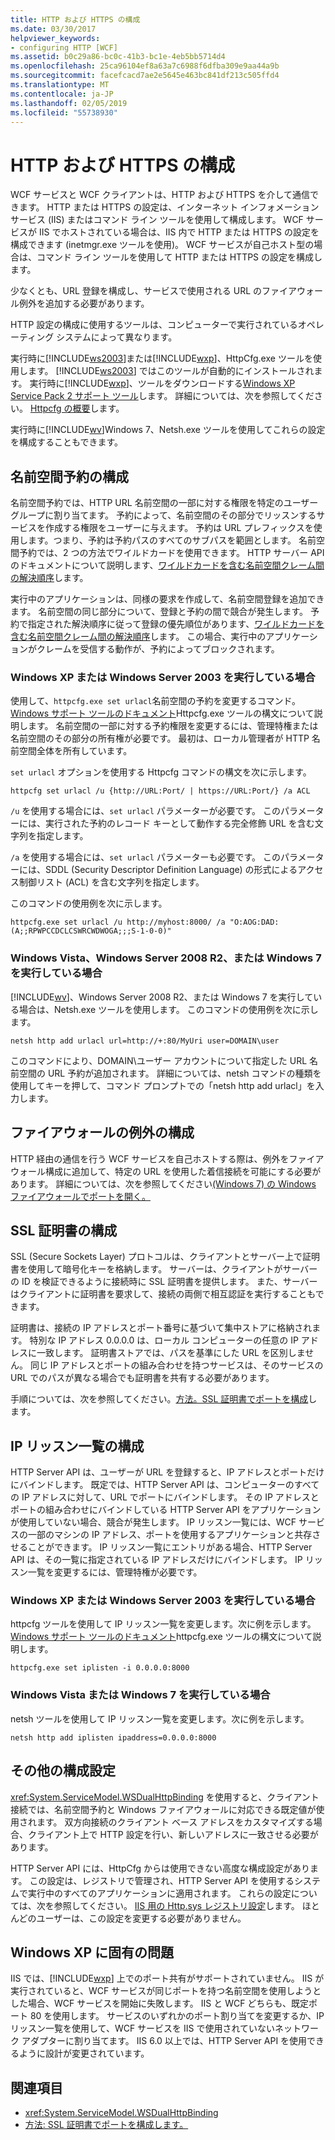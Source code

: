 ```yaml
---
title: HTTP および HTTPS の構成
ms.date: 03/30/2017
helpviewer_keywords:
- configuring HTTP [WCF]
ms.assetid: b0c29a86-bc0c-41b3-bc1e-4eb5bb5714d4
ms.openlocfilehash: 25ca96104ef8a63a7c6988f6dfba309e9aa44a9b
ms.sourcegitcommit: facefcacd7ae2e5645e463bc841df213c505ffd4
ms.translationtype: MT
ms.contentlocale: ja-JP
ms.lasthandoff: 02/05/2019
ms.locfileid: "55738930"
---
```

# <a name="configuring-http-and-https"></a>HTTP および HTTPS の構成
WCF サービスと WCF クライアントは、HTTP および HTTPS を介して通信できます。 HTTP または HTTPS の設定は、インターネット インフォメーション サービス (IIS) またはコマンド ライン ツールを使用して構成します。 WCF サービスが IIS でホストされている場合は、IIS 内で HTTP または HTTPS の設定を構成できます (inetmgr.exe ツールを使用)。 WCF サービスが自己ホスト型の場合は、コマンド ライン ツールを使用して HTTP または HTTPS の設定を構成します。  
  
 少なくとも、URL 登録を構成し、サービスで使用される URL のファイアウォール例外を追加する必要があります。  
  
 HTTP 設定の構成に使用するツールは、コンピューターで実行されているオペレーティング システムによって異なります。  
  
 実行時に[!INCLUDE[ws2003](../../../../includes/ws2003-md.md)]または[!INCLUDE[wxp](../../../../includes/wxp-md.md)]、HttpCfg.exe ツールを使用します。 [!INCLUDE[ws2003](../../../../includes/ws2003-md.md)] ではこのツールが自動的にインストールされます。 実行時に[!INCLUDE[wxp](../../../../includes/wxp-md.md)]、ツールをダウンロードする[Windows XP Service Pack 2 サポート ツール](https://go.microsoft.com/fwlink/?LinkId=88606)します。 詳細については、次を参照してください。 [Httpcfg の概要](https://go.microsoft.com/fwlink/?LinkId=88605)します。  
  
 実行時に[!INCLUDE[wv](../../../../includes/wv-md.md)]Windows 7、Netsh.exe ツールを使用してこれらの設定を構成することもできます。  
  
## <a name="configuring-namespace-reservations"></a>名前空間予約の構成  
 名前空間予約では、HTTP URL 名前空間の一部に対する権限を特定のユーザー グループに割り当てます。 予約によって、名前空間のその部分でリッスンするサービスを作成する権限をユーザーに与えます。 予約は URL プレフィックスを使用します。つまり、予約は予約パスのすべてのサブパスを範囲とします。 名前空間予約では、2 つの方法でワイルドカードを使用できます。 HTTP サーバー API のドキュメントについて説明します、[ワイルドカードを含む名前空間クレーム間の解決順序](https://go.microsoft.com/fwlink/?LinkId=94841)します。  
  
 実行中のアプリケーションは、同様の要求を作成して、名前空間登録を追加できます。 名前空間の同じ部分について、登録と予約の間で競合が発生します。 予約で指定された解決順序に従って登録の優先順位があります、[ワイルドカードを含む名前空間クレーム間の解決順序](https://go.microsoft.com/fwlink/?LinkId=94841)します。 この場合、実行中のアプリケーションがクレームを受信する動作が、予約によってブロックされます。  
  
### <a name="running-windows-xp-or-server-2003"></a>Windows XP または Windows Server 2003 を実行している場合  
 使用して、`httpcfg.exe set urlacl`名前空間の予約を変更するコマンド。 [Windows サポート ツールのドキュメント](https://go.microsoft.com/fwlink/?LinkId=94840)Httpcfg.exe ツールの構文について説明します。 名前空間の一部に対する予約権限を変更するには、管理特権または名前空間のその部分の所有権が必要です。 最初は、ローカル管理者が HTTP 名前空間全体を所有しています。  
  
 `set urlacl` オプションを使用する Httpcfg コマンドの構文を次に示します。  
  
```console  
httpcfg set urlacl /u {http://URL:Port/ | https://URL:Port/} /a ACL  
```  
  
 `/u` を使用する場合には、`set urlacl` パラメーターが必要です。 このパラメーターには、実行された予約のレコード キーとして動作する完全修飾 URL を含む文字列を指定します。  
  
 `/a` を使用する場合には、`set urlacl` パラメーターも必要です。 このパラメーターには、SDDL (Security Descriptor Definition Language) の形式によるアクセス制御リスト (ACL) を含む文字列を指定します。  
  
 このコマンドの使用例を次に示します。  
  
```console  
httpcfg.exe set urlacl /u http://myhost:8000/ /a "O:AOG:DAD:(A;;RPWPCCDCLCSWRCWDWOGA;;;S-1-0-0)"  
```  
  
### <a name="running-windows-vista-windows-server-2008-r2-or-windows-7"></a>Windows Vista、Windows Server 2008 R2、または Windows 7 を実行している場合  
 [!INCLUDE[wv](../../../../includes/wv-md.md)]、Windows Server 2008 R2、または Windows 7 を実行している場合は、Netsh.exe ツールを使用します。 このコマンドの使用例を次に示します。  
  
```console  
netsh http add urlacl url=http://+:80/MyUri user=DOMAIN\user  
```  
  
 このコマンドにより、DOMAIN\ユーザー アカウントについて指定した URL 名前空間の URL 予約が追加されます。  詳細については、netsh コマンドの種類を使用してキーを押して、コマンド プロンプトでの「netsh http add urlacl」を入力します。  
  
## <a name="configuring-a-firewall-exception"></a>ファイアウォールの例外の構成  
 HTTP 経由の通信を行う WCF サービスを自己ホストする際は、例外をファイアウォール構成に追加して、特定の URL を使用した着信接続を可能にする必要があります。 詳細については、次を参照してください[(Windows 7) の Windows ファイアウォールでポートを開く。](https://go.microsoft.com/fwlink/?LinkId=239961)  
  
## <a name="configuring-ssl-certificates"></a>SSL 証明書の構成  
 SSL (Secure Sockets Layer) プロトコルは、クライアントとサーバー上で証明書を使用して暗号化キーを格納します。 サーバーは、クライアントがサーバーの ID を検証できるように接続時に SSL 証明書を提供します。 また、サーバーはクライアントに証明書を要求して、接続の両側で相互認証を実行することもできます。  
  
 証明書は、接続の IP アドレスとポート番号に基づいて集中ストアに格納されます。 特別な IP アドレス 0.0.0.0 は、ローカル コンピューターの任意の IP アドレスに一致します。 証明書ストアでは、パスを基準にした URL を区別しません。 同じ IP アドレスとポートの組み合わせを持つサービスは、そのサービスの URL でのパスが異なる場合でも証明書を共有する必要があります。  
  
 手順については、次を参照してください。[方法。SSL 証明書でポートを構成](../../../../docs/framework/wcf/feature-details/how-to-configure-a-port-with-an-ssl-certificate.md)します。  
  
## <a name="configuring-the-ip-listen-list"></a>IP リッスン一覧の構成  
 HTTP Server API は、ユーザーが URL を登録すると、IP アドレスとポートだけにバインドします。 既定では、HTTP Server API は、コンピューターのすべての IP アドレスに対して、URL でポートにバインドします。 その IP アドレスとポートの組み合わせにバインドしている HTTP Server API をアプリケーションが使用していない場合、競合が発生します。 IP リッスン一覧には、WCF サービスの一部のマシンの IP アドレス、ポートを使用するアプリケーションと共存させることができます。 IP リッスン一覧にエントリがある場合、HTTP Server API は、その一覧に指定されている IP アドレスだけにバインドします。 IP リッスン一覧を変更するには、管理特権が必要です。  
  
### <a name="running-windows-xp-or-server-2003"></a>Windows XP または Windows Server 2003 を実行している場合  
 httpcfg ツールを使用して IP リッスン一覧を変更します。次に例を示します。 [Windows サポート ツールのドキュメント](https://go.microsoft.com/fwlink/?LinkId=94840)httpcfg.exe ツールの構文について説明します。  
  
```console  
httpcfg.exe set iplisten -i 0.0.0.0:8000  
```  
  
### <a name="running-windows-vista-or-windows-7"></a>Windows Vista または Windows 7 を実行している場合  
 netsh ツールを使用して IP リッスン一覧を変更します。次に例を示します。  
  
```console  
netsh http add iplisten ipaddress=0.0.0.0:8000  
```  
  
## <a name="other-configuration-settings"></a>その他の構成設定  
 <xref:System.ServiceModel.WSDualHttpBinding> を使用すると、クライアント接続では、名前空間予約と Windows ファイアウォールに対応できる既定値が使用されます。 双方向接続のクライアント ベース アドレスをカスタマイズする場合、クライアント上で HTTP 設定を行い、新しいアドレスに一致させる必要があります。  
  
 HTTP Server API には、HttpCfg からは使用できない高度な構成設定があります。 この設定は、レジストリで管理され、HTTP Server API を使用するシステムで実行中のすべてのアプリケーションに適用されます。 これらの設定については、次を参照してください。 [IIS 用の Http.sys レジストリ設定](https://go.microsoft.com/fwlink/?LinkId=94843)します。 ほとんどのユーザーは、この設定を変更する必要がありません。  
  
## <a name="issues-specific-to-windows-xp"></a>Windows XP に固有の問題  
 IIS では、[!INCLUDE[wxp](../../../../includes/wxp-md.md)] 上でのポート共有がサポートされていません。 IIS が実行されていると、WCF サービスが同じポートを持つ名前空間を使用しようとした場合、WCF サービスを開始に失敗します。 IIS と WCF どちらも、既定ポート 80 を使用します。 サービスのいずれかのポート割り当てを変更するか、IP リッスン一覧を使用して、WCF サービスを IIS で使用されていないネットワーク アダプターに割り当てます。 IIS 6.0 以上では、HTTP Server API を使用できるように設計が変更されています。  
  
## <a name="see-also"></a>関連項目
- <xref:System.ServiceModel.WSDualHttpBinding>
- [方法: SSL 証明書でポートを構成します。](../../../../docs/framework/wcf/feature-details/how-to-configure-a-port-with-an-ssl-certificate.md)
